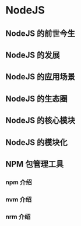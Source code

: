 # NodeJS

## NodeJS 的前世今生
## NodeJS 的发展
## NodeJS 的应用场景
## NodeJS 的生态圈
## NodeJS 的核心模块
## NodeJS 的模块化
## NPM 包管理工具
### npm 介绍
### nvm 介绍
### nrm 介绍